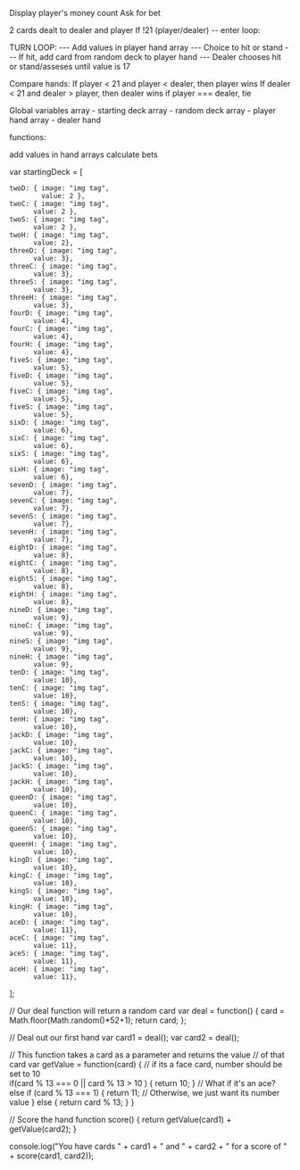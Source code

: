 Display player's money count
Ask for bet

2 cards dealt to dealer and player
If !21 (player/dealer) -- enter loop:

TURN LOOP:
--- Add values in player hand array
--- Choice to hit or stand
--- If hit, add card from random deck to player hand
--- Dealer chooses hit or stand/asseses until value is 17

Compare hands:
	If player < 21 and player < dealer, then player wins
	If dealer < 21 and dealer > player, then dealer wins
	if player === dealer, tie


Global variables
	array - starting deck
	array - random deck
	array - player hand
	array - dealer hand

functions: 

add values in hand arrays
calculate bets

var startingDeck = [
	
	twoD: { image: "img tag",
		    value: 2 },
	twoC: { image: "img tag",
		  value: 2 },
 	twoS: { image: "img tag",
 		  value: 2 },
 	twoH: { image: "img tag",
 		  value: 2},
 	threeD: { image: "img tag",
 		  value: 3},
 	threeC: { image: "img tag",
 		  value: 3},
 	threeS: { image: "img tag", 
 		  value: 3},
 	threeH: { image: "img tag", 
 		  value: 3},
 	fourD: { image: "img tag", 
 		  value: 4},
 	fourC: { image: "img tag", 
 		  value: 4},
 	fourH: { image: "img tag",
 		  value: 4},
 	fiveS: { image: "img tag",
 		  value: 5},
 	fiveD: { image: "img tag",
 		  value: 5},
 	fiveC: { image: "img tag",
 		  value: 5},
 	fiveS: { image: "img tag", 
 		  value: 5},
 	sixD: { image: "img tag",
 		  value: 6},
 	sixC: { image: "img tag",
 		  value: 6},
 	sixS: { image: "img tag", 
 		  value: 6},
 	sixH: { image: "img tag", 
 		  value: 6},
 	sevenD: { image: "img tag",
 		  value: 7},
 	sevenC: { image: "img tag",
 		  value: 7},
 	sevenS: { image: "img tag", 
 		  value: 7},
 	sevenH: { image: "img tag", 
 		  value: 7},
 	eightD: { image: "img tag",
 		  value: 8},
 	eightC: { image: "img tag",
 		  value: 8},
 	eightS: { image: "img tag", 
 		  value: 8},
 	eightH: { image: "img tag", 
 		  value: 8},
 	nineD: { image: "img tag",
 		  value: 9},
 	nineC: { image: "img tag",
 		  value: 9},
 	nineS: { image: "img tag", 
 		  value: 9},
 	nineH: { image: "img tag", 
 		  value: 9},
 	tenD: { image: "img tag",
 		  value: 10},
 	tenC: { image: "img tag",
 		  value: 10},
 	tenS: { image: "img tag", 
 		  value: 10},
 	tenH: { image: "img tag", 
 		  value: 10},
 	jackD: { image: "img tag",
 		  value: 10},
 	jackC: { image: "img tag",
 		  value: 10},
 	jackS: { image: "img tag", 
 		  value: 10},
 	jackH: { image: "img tag", 
 		  value: 10},
 	queenD: { image: "img tag",
 		  value: 10},
 	queenC: { image: "img tag",
 		  value: 10},
 	queenS: { image: "img tag", 
 		  value: 10},
 	queenH: { image: "img tag", 
 		  value: 10},
 	kingD: { image: "img tag",
 		  value: 10},
 	kingC: { image: "img tag",
 		  value: 10},
 	kingS: { image: "img tag", 
 		  value: 10},
 	kingH: { image: "img tag", 
 		  value: 10},
 	aceD: { image: "img tag",
 		  value: 11},
 	aceC: { image: "img tag",
 		  value: 11},
 	aceS: { image: "img tag", 
 		  value: 11},
 	aceH: { image: "img tag", 
 		  value: 11},
];	 

// Our deal function will return a random card
var deal = function() {
  card = Math.floor(Math.random()*52+1);
  return card;
};

// Deal out our first hand
var card1 = deal();
var card2 = deal();

// This function takes a card as a parameter and returns the value
// of that card
var getValue = function(card) {
  // if its a face card, number should be set to 10        
    if(card % 13 === 0 || card % 13 > 10  ) {
        return 10;
    }
  // What if it's an ace?
    else if (card % 13 === 1) {
        return 11;
    // Otherwise, we just want its number value
    } else {
        return card % 13;
    }
}
        
// Score the hand
function score() {
  return getValue(card1) + getValue(card2);
}

console.log("You have cards " + card1 + " and " + card2 +
        " for a score of " + score(card1, card2));
